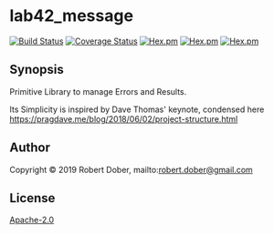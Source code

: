 # lab42_message

<!--
DO NOT EDIT THIS FILE
It has been generated from the template `README.md.eex` by Extractly (https://github.com/RobertDober/extractly.git)
and any changes you make in this file will most likely be lost
-->

[![Build Status](https://travis-ci.org/RobertDober/lab42_message.svg?branch=master)](https://travis-ci.org/RobertDober/lab42_message)
[![Coverage Status](https://coveralls.io/repos/github/RobertDober/lab42_message/badge.svg?branch=master)](https://coveralls.io/github/RobertDober/lab42_message?branch=master)
[![Hex.pm](https://img.shields.io/hexpm/v/lab42_message.svg)](https://hex.pm/packages/lab42_message)
[![Hex.pm](https://img.shields.io/hexpm/dw/lab42_message.svg)](https://hex.pm/packages/lab42_message)
[![Hex.pm](https://img.shields.io/hexpm/dt/lab42_message.svg)](https://hex.pm/packages/lab42_message)


## Synopsis

Primitive Library to manage Errors and Results.

Its Simplicity is inspired by
 Dave Thomas' keynote, condensed here https://pragdave.me/blog/2018/06/02/project-structure.html


## Author

Copyright © 2019 Robert Dober, mailto:robert.dober@gmail.com

## License

[Apache-2.0](LICENSE)
<!-- SPDX-License-Identifier: Apache-2.0 -->
